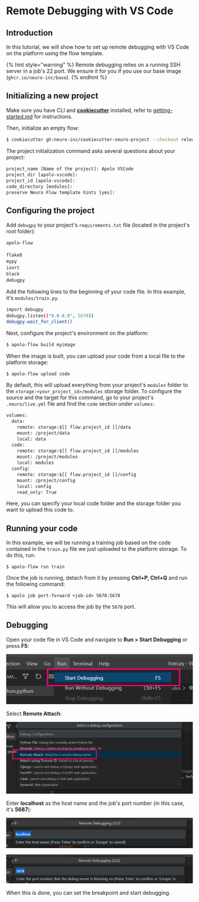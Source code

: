 # Remote Debugging with VS Code

## Introduction

In this tutorial, we will show how to set up remote debugging with VS Code on the platform using the flow template.

{% hint style="warning" %}
Remote debugging relies on a running SSH server in a job's 22 port. We ensure it for you if you use our base image (`ghcr.io/neuro-inc/base`).
{% endhint %}

## Initializing a new project

Make sure you have CLI and [**cookiecutter**](https://github.com/cookiecutter/cookiecutter) installed, refer to [getting-started.md](../../../../../apolo-console/first-steps/getting-started.md "mention") for instructions.

Then, initialize an empty flow:

```bash
$ cookiecutter gh:neuro-inc/cookiecutter-neuro-project --checkout release
```

The project initialization command asks several questions about your project:

```
project_name [Name of the project]: Apolo VSCode
project_dir [apolo-vscode]:
project_id [apolo-vscode]:
code_directory [modules]: 
preserve Neuro Flow template hints [yes]:
```

## Configuring the project

Add `debugpy` to your project's `requirements.txt` file (located in the project's root folder):

```bash
apolo-flow

flake8
mypy
isort
black
debugpy
```

Add the following lines to the beginning of your code file. In this example, it's `modules/train.py`.

```bash
import debugpy
debugpy.listen(("0.0.0.0", 5678))
debugpy.wait_for_client()
```

Next, configure the project's environment on the platform:

```bash
$ apolo-flow build myimage
```

When the image is built, you can upload your code from a local file to the platform storage:

```
$ apolo-flow upload code
```

By default, this will upload everything from your project's `modules` folder to the `storage:<your_project_id>/modules` storage folder. To configure the source and the target for this command, go to your project's `.neuro/live.yml` file and find the `code` section under `volumes`:

```
volumes:
  data:
    remote: storage:$[[ flow.project_id ]]/data
    mount: /project/data
    local: data
  code:
    remote: storage:$[[ flow.project_id ]]/modules
    mount: /project/modules
    local: modules
  config:
    remote: storage:$[[ flow.project_id ]]/config
    mount: /project/config
    local: config
    read_only: True
```

Here, you can specify your local code folder and the storage folder you want to upload this code to.

## Running your code

In this example, we will be running a training job based on the code contained in the `train.py` file we just uploaded to the platform storage. To do this, run:

```
$ apolo-flow run train
```

Once the job is running, detach from it by pressing **Ctrl+P, Ctrl+Q** and run the following command:

```
$ apolo job port-forward <job-id> 5678:5678
```

This will allow you to access the job by the `5678` port.

## Debugging

Open your code file in VS Code and navigate to **Run > Start Debugging** or press **F5**:

![](<../../../../.gitbook/assets/image (89) (1).png>)

Select **Remote Attach**:

![](<../../../../.gitbook/assets/image (88).png>)

Enter **localhost** as the host name and the job's port number (in this case, it's **5687**):

![](<../../../../.gitbook/assets/image (87) (1).png>)

![](<../../../../.gitbook/assets/image (91).png>)

When this is done, you can set the breakpoint and start debugging.
